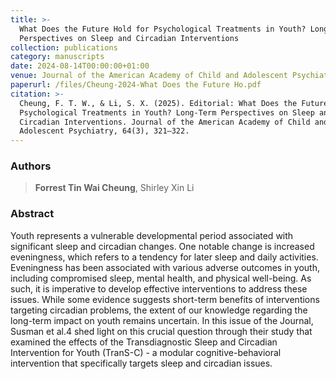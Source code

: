 ```yaml
---
title: >-
  What Does the Future Hold for Psychological Treatments in Youth? Long-Term
  Perspectives on Sleep and Circadian Interventions
collection: publications
category: manuscripts
date: 2024-08-14T00:00:00+01:00
venue: Journal of the American Academy of Child and Adolescent Psychiatry
paperurl: /files/Cheung-2024-What Does the Future Ho.pdf
citation: >-
  Cheung, F. T. W., & Li, S. X. (2025). Editorial: What Does the Future Hold for
  Psychological Treatments in Youth? Long-Term Perspectives on Sleep and
  Circadian Interventions. Journal of the American Academy of Child and
  Adolescent Psychiatry, 64(3), 321–322.
---
```

### Authors

> **Forrest Tin Wai Cheung**, Shirley Xin Li

### Abstract

Youth represents a vulnerable developmental period associated with significant sleep and circadian changes. One notable change is increased eveningness, which refers to a tendency for later sleep and daily activities. Eveningness has been associated with various adverse outcomes in youth, including compromised sleep, mental health, and physical well-being. As such, it is imperative to develop effective interventions to address these issues. While some evidence suggests short-term benefits of interventions targeting circadian problems, the extent of our knowledge regarding the long-term impact on youth remains uncertain. In this issue of the Journal, Susman et al.4 shed light on this crucial question through their study that examined the effects of the Transdiagnostic Sleep and Circadian Intervention for Youth (TranS-C) - a modular cognitive-behavioral intervention that specifically targets sleep and circadian issues.